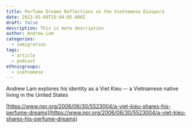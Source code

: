 ```yaml
---
title: Perfume Dreams Reflections on the Vietnamese Diaspora
date: 2023-05-09T15:04:05.000Z
draft: false
description: This is meta description
author: Andrew Lam
categories:
  - immigration
tags:
  - article
  - podcast
ethnicgroups:
  - vietnamese
---
```


Andrew Lam explores his identity as a Viet Kieu -- a Vietnamese native living in the United States

[https://www.npr.org/2006/06/30/5523004/a-viet-kieu-shares-his-perfume-dreams](https://www.npr.org/2006/06/30/5523004/a-viet-kieu-shares-his-perfume-dreams)
